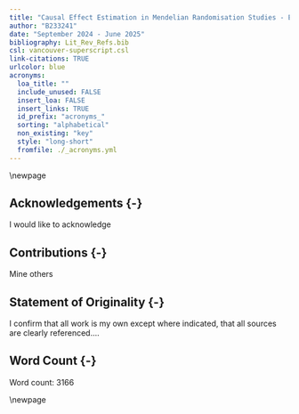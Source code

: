 ```yaml
---
title: "Causal Effect Estimation in Mendelian Randomisation Studies - Evaluating a Novel Bayesian Approach To Genetic Pleiotropy Versus Established Weighted Median Methodology"
author: "B233241"
date: "September 2024 - June 2025"
bibliography: Lit_Rev_Refs.bib
csl: vancouver-superscript.csl
link-citations: TRUE
urlcolor: blue
acronyms:
  loa_title: ""
  include_unused: FALSE
  insert_loa: FALSE
  insert_links: TRUE
  id_prefix: "acronyms_"
  sorting: "alphabetical"
  non_existing: "key"
  style: "long-short"
  fromfile: ./_acronyms.yml
---
```


\newpage

## Acknowledgements {-}

I would like to acknowledge


## Contributions {-}

Mine others

## Statement of Originality {-}

I confirm that all work is my own except where indicated, that all sources are clearly referenced....


## Word Count {-}

Word count: 
3166

\newpage

